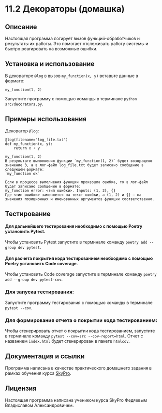 # 11.2 Декораторы (домашка)

## Описание
Настоящая программа логирует вызов функций-обработчиков и результаты их работы. 
Это помогает отслеживать работу системы и быстро реагировать на возможные ошибки.

## Установка и использование
В декораторе `@log` в вызов `my_function(x, y)` вставьте данные в формате:
```
my_function(1, 2)
```
Запустите программу с помощью команды в терминале `python src/decorators.py`.

## Примеры использования
Декоратор `@log`:
```
@log(filename="log_file.txt")
def my_function(x, y):
    return x + y

my_function(1, 2)
В результате выполнения функции `my_function(1, 2)` будет возвращено значение 3, а в лог-файл log_file.txt будет записано сообщение в следующем формате:
`my_function ok`

Если в процессе выполнения функции произошла ошибка, то в лог-файл будет записано сообщение в формате:
my_function error: <тип ошибки>. Inputs: (1, 2), {}
Где <тип ошибки> заменяется на текст ошибки, а (1, 2) и {} — на значения позиционных и именованных аргументов функции соответственно.
```

## Тестирование
#### Для дальнейшего тестирования необходимо с помощью Poetry установить Pytest.
Чтобы установить Pytest запустите в терминале команду `poetry add --group dev pytest`.
#### Для расчета покрытия кода тестированием необходимо с помощью Poetry установить Code coverage.
Чтобы установить Code coverage запустите в терминале команду `poetry add --group dev pytest-cov`.

### Для запуска тестирования:
Запустите программу тестирования с помощью команды в терминале `pytest --cov`.

### Для формирования отчета о покрытии кода тестированием:
Чтобы сгенерировать отчет о покрытии кода тестированием, запустите в терминале команду `pytest --cov=src --cov-report=html`.
Отчет с названием `index.html` будет сгенерирован в пакете `htmlcov`.

## Документация и ссылки
Программа написана в качестве практического домашнего задания в рамках обучения курса [SkyPro](https://sky.pro/).

## Лицензия
Настоящая программа написана учеником курса SkyPro Федяевым Владиславом Александровичем.
